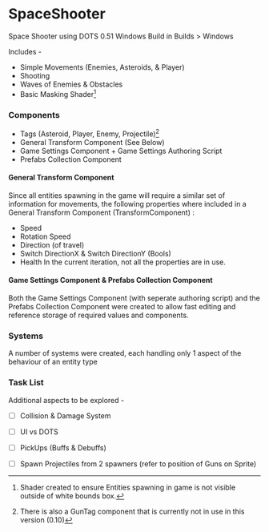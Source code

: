 # SpaceShooter
Space Shooter using DOTS 0.51
Windows Build in Builds > Windows

Includes - 
- Simple Movements (Enemies, Asteroids, & Player) 
- Shooting 
- Waves of Enemies & Obstacles 
- Basic Masking Shader[^1]

### Components 
- Tags (Asteroid, Player, Enemy, Projectile)[^2] 
- General Transform Component (See Below) 
- Game Settings Component + Game Settings Authoring Script 
- Prefabs Collection Component

#### General Transform Component 
Since all entities spawning in the game will require a similar set of information for movements, the following properties where included in a General Transform Component (TransformComponent) : 
- Speed
- Rotation Speed 
- Direction (of travel) 
- Switch DirectionX & Switch DirectionY (Bools) 
- Health
In the current iteration, not all the properties are in use. 

#### Game Settings Component & Prefabs Collection Component
Both the Game Settings Component (with seperate authoring script) and the Prefabs Collection Component were created to allow fast editing and reference storage of required values and components. 

### Systems
A number of systems were created, each handling only 1 aspect of the behaviour of an entity type

### Task List 
Additional aspects to be explored - 
- [ ] Collision & Damage System 
- [ ] UI vs DOTS
- [ ] PickUps (Buffs & Debuffs) 
- [ ] Spawn Projectiles from 2 spawners (refer to position of Guns on Sprite) 


[^1]: Shader created to ensure Entities spawning in game is not visible outside of white bounds box.
[^2]: There is also a GunTag component that is currently not in use in this version (0.10) 
